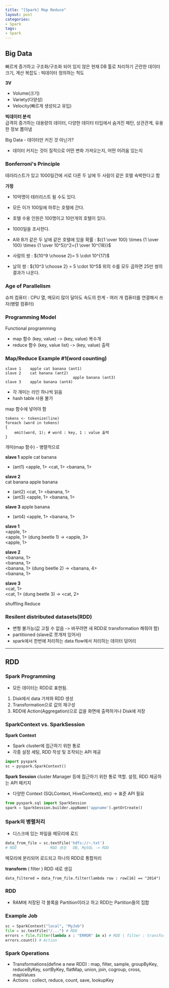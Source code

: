 ```yaml
---
title: "[Spark] Map Reduce"
layout: post
categories:
- Spark
tags:
- Spark
---
```


## Big Data
빠르게 증가하고 구조화/구조화 되어 있지 않은 현재 DB 툴로 처리하기 곤란한 데이터    
크기, 계산 복잡도 : 빅데이터 정의하는 척도  

**3V**
- Volume(크기)
- Variety(다양성)
- Velocity(빠르게 생성되고 유입)

**빅데이터 분석**    
급격히 증가하는 대용량의 데이터, 다양한 데이터 타입에서 숨겨진 패턴, 상관관계, 유용한 정보 뽑아냄

Big Data - 데이터만 커진 것 아닌가?
- 데이터 커지는 것이 질적으로 어떤 변화 가져오는지, 어떤 어려움 있는지

### Bonferroni's Principle
테러리스트가 있고 1000일간에 서로 다른 두 날에 두 사람이 같은 호텔 숙박한다고 함

**가정**
- 10억명이 테러리스트 될 수도 있다.
- 모든 이가 100일에 하루는 호텔에 간다.
- 호텔 수용 인원은 100명이고 10만개의 호텔이 있다.
- 1000일을 조사한다.

- A와 B가 같은 두 날에 같은 호텔에 있을 확률 : $({1 \over 100} \times {1 \over 100} \times {1 \over 10^5})^2={1 \over 10^{18}}$
- 사람의 쌍 : ${10^9 \choose 2}= 5 \cdot 10^{17}$
- 날의 쌍 : ${10^3 \choose 2} = 5 \cdot 10^5$
위의 수를 모두 곱하면 25만 쌍의 결과가 나온다.

### Age of Parallelism
슈퍼 컴퓨터 : CPU 열, 메모리 많이 달아도 속도의 한계 - 여러 개 컴퓨터를 연결해서 쓰자(병렬 컴퓨터)

### Programming Model
Functional programming
- map 함수 (key, value) -> (key, value) 복수개
- reduce 함수 (key, value list) -> (key, value) 출력

### Map/Reduce Example #1(word counting)
```
slave 1    apple cat banana (ant1)
slave 2    cat banana (ant2)
                              apple banana (ant3)
slave 3    apple banana (ant4)
```
- 각 개미는 라인 하나씩 읽음
- hash table 사용 불가

map 함수에 넣어야 함
```
tokens <- tokenize(line)
foreach (word in tokens)
{
    emit(word, 1); # word : key, 1 : value 출력
}
```

개미(map 함수) - 병렬적으로


**slave 1** 
apple cat banana 
- (ant1)  <apple, 1> <cat, 1> <banana, 1>

**slave 2**  
cat banana 
apple banana 
- (ant2)  <cat, 1> <banana, 1>
- (ant3)  <apple, 1> <banana, 1>

**slave 3** 
apple banana 
- (ant4)  <apple, 1> <banana, 1>


**slave 1**  
<apple, 1>  
<apple, 1>      (dung beetle 1) -> <apple, 3>  
<apple, 1>  

**slave 2**    
<banana, 1>  
<banana, 1>  
<banana, 1>     (dung beetle 2) -> <banana, 4>  
<banana, 1>  

**slave 3**    
<cat, 1>  
<cat, 1>        (dung beetle 3) -> <cat, 2>
															
shuffling                   Reduce
															


### Resilent distributed datasets(RDD)
- 변형 불가능(값 고칠 수 없음 -> 바꾸려면 새 RDD로 transformation 해줘야 함)
- partitioned (slave로 쪼개져 있어서)
- spark에서 한번에 처리하는 data flow에서 처리하는 데이터 덩어리


------------------
## RDD
### Spark Programming
- 모든 데이터는 RDD로 표현됨.
1. Disk에서 data 가져와 RDD 생성
2. Transformation으로 값의 재구성
3. RDD에 Action(Aggregation)으로 값을 화면에 출력하거나 Disk에 저장

### SparkContext vs. SparkSession
**Spark Context**
- Spark cluster에 접근하기 위한 통로
- 각종 설정 세팅, RDD 작성 및 조작되는 API 제공
```python
import pyspark
sc = pyspark.SparkContext()
```

**Spark Session**
cluster Manager 등에 접근하기 위한 통로 역할. 설정, RDD 제공하는 API 패키지
- 다양한 Context (SQLContext, HiveContext(), etc) -> 표준 API 필요
```python
from pyspark.sql import SparkSession
spark = SparkSession.builder.appName('appname').getOrCreate()
```

### Spark의 병렬처리
- 디스크에 있는 파일을 메모리에 로드
```python
data_from_file = sc.textFile('hdfs://~.txt')
# RDD               RDD 생성   DB, MySQL -> RDD
```
메모리에 분리되어 로드되고 하나의 RDD로 통합처리

**transform** ( filter ) RDD 새로 생김
```
data_filtered = data_from_file.filter(lambda row : row[16] == "2014")
```

### RDD
- RAM에 저장된 각 블록을 Partition이라고 하고 RDD는 Partition들의 집합

### Example Job
```python
sc = SparkContext("local", "MyJob")
file = sc.textFile("/...") # RDD
errors = file.filter(lambda x : "ERROR" in x) # RDD | filter : transformation
errors.count() # Action
```

### Spark Operations
- Transformations(define a new RDD) : map, filter, sample, groupByKey, reduceByKey, sortByKey, flatMap, union, join, cogroup, cross, mapValues
- Actions : collect, reduce, count, save, lookupKey
